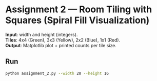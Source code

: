 # Assignment 2 — Room Tiling with Squares (Spiral Fill Visualization)

**Input**: width and height (integers).  
**Tiles**: 4x4 (Green), 3x3 (Yellow), 2x2 (Blue), 1x1 (Red).  
**Output**: Matplotlib plot + printed counts per tile size.

## Run
```bash
python assignment_2.py --width 20 --height 16
```